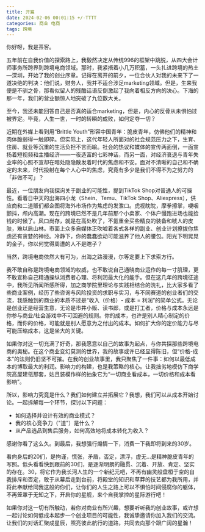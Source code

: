 ```yaml
---
title: 开篇
date: 2024-02-06 00:01:15 +/-TTTT
categories: 商业 电商
tags: 跨境
---
```

你好呀，我是茶客。

五年前在自我价值的探索路上，我毅然决定从传统996的框架中跳脱，从四大会计师事务所跨界到跨境电商领域。那时，我紧捂着小几万积蓄，一头扎进跨境的热土—深圳，开始了我的创业序章。记得在离开的前夕，一位合伙人对我的未来下了一道决绝的判决：他们说，财务人，我并不适合涉足marketing领域。但是，生来我便是不驯之骨，那看似留人的残酷话语反倒激起了我向着相反方向的决心。下海的那一年，我们的营业额惊人地突破了九位数大关。

至今，我还未能回答自己是否真的适合marketing，但是，内心的反骨从未惧怕过被界定。毕竟，人生一世，一时的转瞬的成败，如何定夺一切？

近期在外媒上看到用“Brittle Youth”形容中国青年：脆皮青年，仿佛他们的精神和肉体脆弱得一触即碎。但实际上，这代年轻人所面对的社会规范压力之下，生育、住房、就业等沉重的生活负担不言而喻。社会的热议和媒体的宣传两面倒，一面宣扬着短视频和主播经济——一夜造富的七彩神话，而另一面，对经济衰退与青年失业率的心照不宣却在暗处隐隐散发着时代的焦虑和不安。面对不清晰的自己和不确定的未来，时代投射在每个人心中的焦虑，究竟有多少是我们不得不为之努力的「非做不可」？

最近，一位朋友向我探询关于副业的可能性，提到TikTok Shop对普通人的可操性。看着日中天的出海四小龙（Shein、Temu、TikTok Shop、Aliexpress），供应商和二道贩们都企图将海外市场作为焦虑的发泄口。虎视眈眈，摩拳擦掌，哽咽颤抖，颅内高潮。现在的跨境已然不是几年前那个小卖家、个体户慢跑进场也能捡钱的时候了。风口尚存，就是在高处吹了，不氪重金买些精良的装备和唬人的皮肤，难以启山林。市面上众多自媒体正吹嘘着各式各样的副业、创业计划撩拨你焦虑还有贪婪的神经。冷静下，你的蠢蠢欲动可能滋养了他人的腰包。阳光下明晃晃的金子，你以何觉得周遭的人不是瞎子？

当然，跨境电商依然大有可为，出海之路漫漫，尔等定要上下求索方行。

我不敢自称是跨境电商领域的权威，也不敢说自己通晓商业运作的每一寸肌理，更不敢宣称自己精通操纵消费者心理、将利润最大化的能手。但在这几年的跨境征途中，我所见所闻所感所得，加之商学院里理论与实践相结合的洗礼，比大家多看了些商业案例，经历了些咨询与风险投资的求职与实习，与不同赛道的创业者们的交流，我感触到的商业的本质不过是“收入（价格）- 成本 = 利润”的简单公式。无论是创业还是经营生意，无论是市井小贩、读书郎，或是打工者，价格与成本永远是你参与商业/社会游戏中不可回避的规则。你的成本，也许是别人精心制定的价格，而你的价格，可能就是别人愿意为之付出的成本。如何扩大你的定价能力与尽可能压缩成本，这是坐大的关键。

如果你对这一切充满了好奇，那我愿意以自己的故事为起点，与你共探那些跨境电商的奥秘。在这个商业变幻莫测的世界，我的故事或许已经显得陈旧，但“价格-成本”的法则仍旧坚不可摧。在我的创业故事里，我只聚焦了一件事：如何以最低成本的博取最大的利润。影响力的构建，也是我策略的核心。让我拙劣地模仿下商学院高屋建瓴那套，姑且装模作样的抽象它为“一切商业看成本，一切价格和成本看影响”。

所以，影响力究竟是什么？我们如何建立并拓展它？我想，我们可以从成本开始讨论。一起拆解每一个环节，探讨以下问题：

- 如何选择并设计有效的商业模式？
- 我的核心竞争力（"道"）是什么？
- 从产品选品到售后服务，如何高效地将成本转化为收入？

感谢你看了这么久。到最后，我想强行煽情一下，消费一下我即将到来的30岁。

看向身后的20们，是拘谨，慌张，矛盾，否定，漂浮，虚无…是精神脆皮青年的写照。低头看看快到跟前的30们，是逐渐明朗的融贯、沉着、开放、肯定、坚实的存在。30，将它作为我长河人生的一个新纪元吧，不再有幽灵般盘桓于空的自我排斥和否定，敢于从幕后走到台前，将殿堂的知识和草莽的技艺都为我所用，并将此奉献给同我这般的你们，让你们的人生之路上可以不惧怕时间侵腐你的躯体，不再笼罩于无知之下，开启你的星舰，来个自我掌控的星际游行吧！

如果你对这一切有所触动，若你对商业有所兴趣，想要听听我的创业故事，或许想一起讨论如何低成本起步一个创业项目的可能性，我诚挚邀请你加入我们的交流。让我们的对话汇聚成星辰，照亮彼此航行的道路，共同去向那个跟广阔的星瀚！
